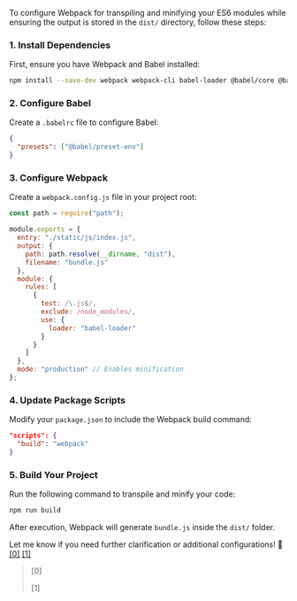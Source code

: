 To configure Webpack for transpiling and minifying your ES6 modules while ensuring the output is stored in the `dist/` directory, follow these steps:

### 1. Install Dependencies
First, ensure you have Webpack and Babel installed:

```sh
npm install --save-dev webpack webpack-cli babel-loader @babel/core @babel/preset-env
```

### 2. Configure Babel
Create a `.babelrc` file to configure Babel:

```json
{
  "presets": ["@babel/preset-env"]
}
```

### 3. Configure Webpack
Create a `webpack.config.js` file in your project root:

```js
const path = require("path");

module.exports = {
  entry: "./static/js/index.js",
  output: {
    path: path.resolve(__dirname, "dist"),
    filename: "bundle.js"
  },
  module: {
    rules: [
      {
        test: /\.js$/,
        exclude: /node_modules/,
        use: {
          loader: "babel-loader"
        }
      }
    ]
  },
  mode: "production" // Enables minification
};
```

### 4. Update Package Scripts
Modify your `package.json` to include the Webpack build command:

```json
"scripts": {
  "build": "webpack"
}
```

### 5. Build Your Project
Run the following command to transpile and minify your code:

```sh
npm run build
```

After execution, Webpack will generate `bundle.js` inside the `dist/` folder.

Let me know if you need further clarification or additional configurations! 🚀 [[0]](https://github.com/Jameszjhe/redux-saga-demo/tree/f01386d596832d394e1e0a17b1023cd358d39c82/webpack.config.js) [[1]](https://github.com/andrzej-stasinski/academy3/tree/98dac1468ce8b24000b383e327c649d2b8686ee4/08_npm_es6_moduly/3_moduly/m5_zad_moduly/m51_ex_module_zad/webpack.config.js)



> [0] [](https://github.com/Jameszjhe/redux-saga-demo/tree/f01386d596832d394e1e0a17b1023cd358d39c82/webpack.config.js)
>
> [1] [](https://github.com/andrzej-stasinski/academy3/tree/98dac1468ce8b24000b383e327c649d2b8686ee4/08_npm_es6_moduly/3_moduly/m5_zad_moduly/m51_ex_module_zad/webpack.config.js)
